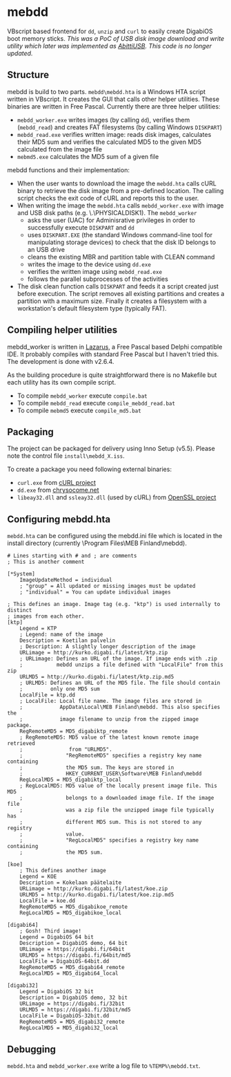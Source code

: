 # mebdd

VBscript based frontend for `dd`, `unzip` and `curl` to easily create DigabiOS boot memory sticks. *This was a PoC of USB disk image download and write utility which later was implemented as [AbittiUSB](http://abitti.fi). This code is no longer updated.*

## Structure

mebdd is build to two parts. `mebdd\mebdd.hta` is a Windows HTA script written in VBscript. It creates the GUI that calls other helper utilities. These binaries are written in Free Pascal. Currently there are three helper utilities:
* `mebdd_worker.exe` writes images (by calling `dd`), verifies them (`mebdd_read`) and creates FAT filesystems (by calling Windows `DISKPART`)
* `mebdd_read.exe` verifies written image: reads disk images, calculates their MD5 sum and verifies the calculated MD5 to the given MD5 calculated from the image file
* `mebmd5.exe` calculates the MD5 sum of a given file

mebdd functions and their implementation:

* When the user wants to download the image the `mebdd.hta` calls cURL binary to retrieve the disk image from a pre-defined location. The calling script checks the exit code of cURL and reports this to the user.
* When writing the image the `mebdd.hta` calls `mebdd_worker.exe` with image and USB disk paths (e.g. \\.\PHYSICALDISK1). The `mebdd_worker`
	* asks the user (UAC) for Adminisrative privileges in order to successfully execute `DISKPART` and `dd`
	* uses `DISKPART.EXE` (the standard Windows command-line tool for manipulating storage devices) to check that the disk ID belongs to an USB drive
	* cleans the existing MBR and partition table with CLEAN command
	* writes the image to the device using `dd.exe`
	* verifies the written image using `mebdd_read.exe`
	* follows the parallel subprocesses of the activities
* The disk clean function calls `DISKPART` and feeds it a script created just before execution. The script removes all existing partitions and creates a partition with a maximum size. Finally it creates a filesystem with a workstation's default filesystem type (typically FAT).

## Compiling helper utilities

mebdd_worker is written in [Lazarus](http://lazarus.freepascal.org/), a Free Pascal based Delphi compatible IDE. It probably compiles with standard Free Pascal but I haven't tried this. The development is done with v2.6.4.

As the building procedure is quite straightforward there is no Makefile but each utility has its own compile script.

* To compile `mebdd_worker` execute `compile.bat`
* To compile `mebdd_read` execute `compile_mebdd_read.bat`
* To compile `mebmd5` execute `compile_md5.bat`

## Packaging

The project can be packaged for delivery using Inno Setup (v5.5). Please note the control file `install\mebdd_X.iss`.

To create a package you need following external binaries:
* `curl.exe` from [cURL project](http://curl.haxx.se/)
* `dd.exe` from [chrysocome.net](http://www.chrysocome.net/dd)
* `libeay32.dll` and `ssleay32.dll` (used by cURL) from [OpenSSL project](http://www.openssl.org/related/binaries.html)

## Configuring mebdd.hta

`mebdd.hta` can be configured using the mebdd.ini file which is located in the install directory (currently \Program Files\MEB Finland\mebdd).

```
# Lines starting with # and ; are comments
; This is another comment

[*System]
	ImageUpdateMethod = individual 
	; "group" = All updated or missing images must be updated
	; "individual" = You can update individual images

; This defines an image. Image tag (e.g. "ktp") is used internally to distinct
; images from each other.
[ktp]
	Legend = KTP
	; Legend: name of the image
	Description = Koetilan palvelin
	; Description: A slightly longer description of the image
	URLimage = http://kurko.digabi.fi/latest/ktp.zip
	; URLimage: Defines an URL of the image. If image ends with .zip
	;           mebdd unzips a file defined with "LocalFile" from this zip
	URLMD5 = http://kurko.digabi.fi/latest/ktp.zip.md5
	; URLMD5: Defines an URL of the MD5 file. The file should contain
	;         only one MD5 sum
	LocalFile = ktp.dd
	; LocalFile: Local file name. The image files are stored in
	;            AppData\Local\MEB Finland\mebdd. This also specifies the
	;            image filename to unzip from the zipped image package.
	RegRemoteMD5 = MD5_digabiktp_remote
	; RegRemoteMD5: MD5 value of the latest known remote image retrieved
	;               from "URLMD5".
	;              "RegRemoteMD5" specifies a registry key name containing
	;              the MD5 sum. The keys are stored in
	;              HKEY_CURRENT_USER\Software\MEB Finland\mebdd
	RegLocalMD5 = MD5_digabiktp_local
	; RegLocalMD5: MD5 value of the locally present image file. This MD5
	;              belongs to a downloaded image file. If the image file
	;              was a zip file the unzipped image file typically has
	;              different MD5 sum. This is not stored to any registry
	;              value.
	;              "RegLocalMD5" specifies a registry key name containing
	;              the MD5 sum.

[koe]
	; This defines another image
	Legend = KOE
	Description = Kokelaan päätelaite
	URLimage = http://kurko.digabi.fi/latest/koe.zip
	URLMD5 = http://kurko.digabi.fi/latest/koe.zip.md5
	LocalFile = koe.dd
	RegRemoteMD5 = MD5_digabikoe_remote
	RegLocalMD5 = MD5_digabikoe_local

[digabi64]
	; Gosh! Third image!
	Legend = DigabiOS 64 bit
	Description = DigabiOS demo, 64 bit
	URLimage = https://digabi.fi/64bit
	URLMD5 = https://digabi.fi/64bit/md5
	LocalFile = DigabiOS-64bit.dd
	RegRemoteMD5 = MD5_digabi64_remote
	RegLocalMD5 = MD5_digabi64_local

[digabi32]
	Legend = DigabiOS 32 bit
	Description = DigabiOS demo, 32 bit
	URLimage = https://digabi.fi/32bit
	URLMD5 = https://digabi.fi/32bit/md5
	LocalFile = DigabiOS-32bit.dd
	RegRemoteMD5 = MD5_digabi32_remote
	RegLocalMD5 = MD5_digabi32_local
```

## Debugging

`mebdd.hta` and `mebdd_worker.exe` write a log file to `%TEMP%\mebdd.txt`.

